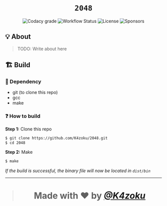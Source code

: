<h1 align="center"><code>2048</code></h1>
<p align="center">
  <img alt="Codacy grade" src="https://img.shields.io/codacy/grade/f7c87e96ee8946b88a0beba54beb5285?style=for-the-badge">
  <img alt="Workflow Status" src="https://img.shields.io/github/workflow/status/K4zoku/2048/Build?style=for-the-badge">
  <img alt="License" src="https://img.shields.io/github/license/K4zoku/2048?style=for-the-badge">
  <img alt="Sponsors" src="https://img.shields.io/github/sponsors/K4zoku?color=F2AE49&style=for-the-badge">
</p>

## 💡 About

> TODO: Write about here

## 🏗️ Build

### 🧱 Dependency

* git (to clone this repo)
* gcc
* make

### ❓ How to build

**Step 1:** Clone this repo

```sh
$ git clone https://github.com/K4zoku/2048.git
$ cd 2048
```

**Step 2:** Make

```sh
$ make
```

_If the build is successful, the binary file will now be located in `dist/bin`_

---


> <h1 align="center">Made with ❤️ by <a href="https://github.com/K4zoku"><i>@K4zoku</i></a></h1>
